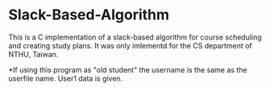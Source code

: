 # Slack-Based-Algorithm
This is a C implementation of a slack-based algorithm for course scheduling and creating study plans. 
It was only imlementd for the CS department of NTHU, Taiwan.

*If using this program as "old student" the username is the same as the userfile name. User1 data is given.
